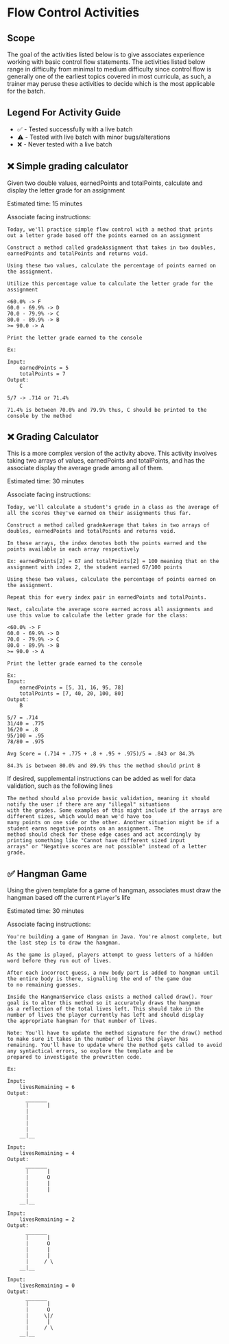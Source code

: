# Flow Control Activities
## Scope
The goal of the activities listed below is to give associates experience working with basic control flow statements. The activities listed below range in difficulty from minimal to medium difficulty since control flow is generally one of the earliest topics covered in most curricula, as such, a trainer may peruse these activities to decide which is the most applicable for the batch.

## Legend For Activity Guide

- :white_check_mark: - Tested successfully with a live batch
- :warning: - Tested with live batch with minor bugs/alterations
- :x: - Never tested with a live batch


##  :x: Simple grading calculator
Given two double values, earnedPoints and totalPoints, calculate and display the letter grade for an assignment
 
Estimated time: 15 minutes

Associate facing instructions:
```
Today, we'll practice simple flow control with a method that prints out a letter grade based off the points earned on an assignment

Construct a method called gradeAssignment that takes in two doubles, earnedPoints and totalPoints and returns void.

Using these two values, calculate the percentage of points earned on the assignment.

Utilize this percentage value to calculate the letter grade for the assignment

<60.0% -> F
60.0 - 69.9% -> D 
70.0 - 79.9% -> C 
80.0 - 89.9% -> B
>= 90.0 -> A

Print the letter grade earned to the console

Ex: 

Input:
    earnedPoints = 5
    totalPoints = 7
Output:
    C

5/7 -> .714 or 71.4%

71.4% is between 70.0% and 79.9% thus, C should be printed to the console by the method
```
 
##  :x: Grading Calculator
This is a more complex version of the activity above. This activity involves taking two arrays of values, earnedPoints and totalPoints, and has the associate display the average grade among all of them. 

Estimated time: 30 minutes

Associate facing instructions:
```
Today, we'll calculate a student's grade in a class as the average of all the scores they've earned on their assignments thus far.

Construct a method called gradeAverage that takes in two arrays of doubles, earnedPoints and totalPoints and returns void.

In these arrays, the index denotes both the points earned and the points available in each array respectively

Ex: earnedPoints[2] = 67 and totalPoints[2] = 100 meaning that on the assignment with index 2, the student earned 67/100 points

Using these two values, calculate the percentage of points earned on the assignment.

Repeat this for every index pair in earnedPoints and totalPoints.

Next, calculate the average score earned across all assignments and use this value to calculate the letter grade for the class:

<60.0% -> F
60.0 - 69.9% -> D 
70.0 - 79.9% -> C 
80.0 - 89.9% -> B
>= 90.0 -> A

Print the letter grade earned to the console

Ex: 
Input:
    earnedPoints = [5, 31, 16, 95, 78]
    totalPoints = [7, 40, 20, 100, 80]
Output:
    B

5/7 = .714
31/40 = .775
16/20 = .8
95/100 = .95
78/80 = .975

Avg Score = (.714 + .775 + .8 + .95 + .975)/5 = .843 or 84.3%

84.3% is between 80.0% and 89.9% thus the method should print B
```

If desired, supplemental instructions can be added as well for data validation, such as the following lines

``` 
The method should also provide basic validation, meaning it should notify the user if there are any "illegal" situations 
with the grades. Some examples of this might include if the arrays are different sizes, which would mean we'd have too 
many points on one side or the other. Another situation might be if a student earns negative points on an assignment. The 
method should check for these edge cases and act accordingly by printing something like "Cannot have different sized input 
arrays" or "Negative scores are not possible" instead of a letter grade.
```

## :white_check_mark: Hangman Game
Using the given template for a game of hangman, associates must draw the hangman based off the current `Player`'s life
 
Estimated time: 30 minutes

Associate facing instructions:
```
You're building a game of Hangman in Java. You're almost complete, but the last step is to draw the hangman. 

As the game is played, players attempt to guess letters of a hidden word before they run out of lives.

After each incorrect guess, a new body part is added to hangman until the entire body is there, signalling the end of the game due 
to no remaining guesses.

Inside the HangmanService class exists a method called draw(). Your goal is to alter this method so it accurately draws the hangman 
as a reflection of the total lives left. This should take in the number of lives the player currently has left and should display 
the appropriate hangman for that number of lives.

Note: You'll have to update the method signature for the draw() method to make sure it takes in the number of lives the player has 
remaining. You'll have to update where the method gets called to avoid any syntactical errors, so explore the template and be 
prepared to investigate the prewritten code.

Ex:

Input: 
    livesRemaining = 6
Output:
      _______
      |      |
      |
      |
      |
      |
    __|__

Input: 
    livesRemaining = 4
Output:
      _______
      |      |
      |      O
      |      |
      |      |
      |
    __|__

Input: 
    livesRemaining = 2
Output:
      _______
      |      |
      |      O
      |      |
      |      |
      |     / \
    __|__

Input: 
    livesRemaining = 0
Output:
      _______
      |      |
      |      O
      |     \|/
      |      |
      |     / \
    __|__


```